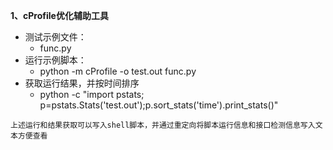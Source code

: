 **1、cProfile优化辅助工具**
- 测试示例文件：
  - func.py
- 运行示例脚本：
  - python -m cProfile -o test.out func.py
- 获取运行结果，并按时间排序
  - python -c "import pstats; p=pstats.Stats('test.out');p.sort_stats('time').print_stats()"

`上述运行和结果获取可以写入shell脚本，并通过重定向将脚本运行信息和接口检测信息写入文本方便查看`
   
